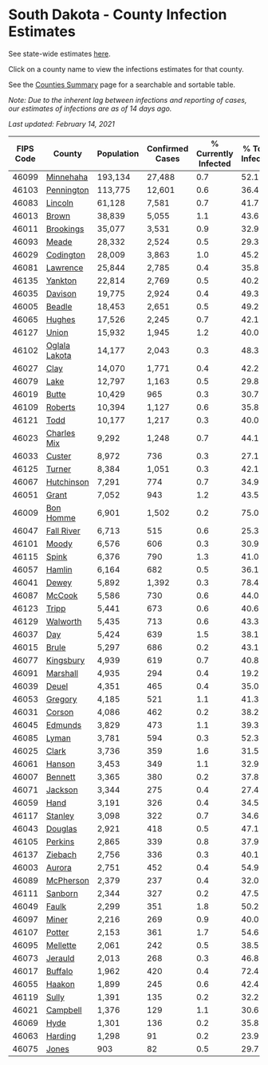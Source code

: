 # South Dakota - County Infection Estimates

See state-wide estimates [here](/infections/us-sd).

Click on a county name to view the infections estimates for that county.

See the [Counties Summary](/infections/summary-counties) page for a searchable and sortable table.

*Note: Due to the inherent lag between infections and reporting of cases, our estimates of infections are as of 14 days ago.*

*Last updated: February 14, 2021*

|   FIPS Code |                         County |   Population |   Confirmed Cases |   % Currently Infected |   % Total Infected |
|-------------|--------------------------------|--------------|-------------------|------------------------|--------------------|
|       46099 |         [Minnehaha](minnehaha) |      193,134 |            27,488 |                    0.7 |               52.1 |
|       46103 |       [Pennington](pennington) |      113,775 |            12,601 |                    0.6 |               36.4 |
|       46083 |             [Lincoln](lincoln) |       61,128 |             7,581 |                    0.7 |               41.7 |
|       46013 |                 [Brown](brown) |       38,839 |             5,055 |                    1.1 |               43.6 |
|       46011 |         [Brookings](brookings) |       35,077 |             3,531 |                    0.9 |               32.9 |
|       46093 |                 [Meade](meade) |       28,332 |             2,524 |                    0.5 |               29.3 |
|       46029 |         [Codington](codington) |       28,009 |             3,863 |                    1.0 |               45.2 |
|       46081 |           [Lawrence](lawrence) |       25,844 |             2,785 |                    0.4 |               35.8 |
|       46135 |             [Yankton](yankton) |       22,814 |             2,769 |                    0.5 |               40.2 |
|       46035 |             [Davison](davison) |       19,775 |             2,924 |                    0.4 |               49.3 |
|       46005 |               [Beadle](beadle) |       18,453 |             2,651 |                    0.5 |               49.2 |
|       46065 |               [Hughes](hughes) |       17,526 |             2,245 |                    0.7 |               42.1 |
|       46127 |                 [Union](union) |       15,932 |             1,945 |                    1.2 |               40.0 |
|       46102 | [Oglala Lakota](oglala-lakota) |       14,177 |             2,043 |                    0.3 |               48.3 |
|       46027 |                   [Clay](clay) |       14,070 |             1,771 |                    0.4 |               42.2 |
|       46079 |                   [Lake](lake) |       12,797 |             1,163 |                    0.5 |               29.8 |
|       46019 |                 [Butte](butte) |       10,429 |               965 |                    0.3 |               30.7 |
|       46109 |             [Roberts](roberts) |       10,394 |             1,127 |                    0.6 |               35.8 |
|       46121 |                   [Todd](todd) |       10,177 |             1,217 |                    0.3 |               40.0 |
|       46023 |     [Charles Mix](charles-mix) |        9,292 |             1,248 |                    0.7 |               44.1 |
|       46033 |               [Custer](custer) |        8,972 |               736 |                    0.3 |               27.1 |
|       46125 |               [Turner](turner) |        8,384 |             1,051 |                    0.3 |               42.1 |
|       46067 |       [Hutchinson](hutchinson) |        7,291 |               774 |                    0.7 |               34.9 |
|       46051 |                 [Grant](grant) |        7,052 |               943 |                    1.2 |               43.5 |
|       46009 |         [Bon Homme](bon-homme) |        6,901 |             1,502 |                    0.2 |               75.0 |
|       46047 |       [Fall River](fall-river) |        6,713 |               515 |                    0.6 |               25.3 |
|       46101 |                 [Moody](moody) |        6,576 |               606 |                    0.3 |               30.9 |
|       46115 |                 [Spink](spink) |        6,376 |               790 |                    1.3 |               41.0 |
|       46057 |               [Hamlin](hamlin) |        6,164 |               682 |                    0.5 |               36.1 |
|       46041 |                 [Dewey](dewey) |        5,892 |             1,392 |                    0.3 |               78.4 |
|       46087 |               [McCook](mccook) |        5,586 |               730 |                    0.6 |               44.0 |
|       46123 |                 [Tripp](tripp) |        5,441 |               673 |                    0.6 |               40.6 |
|       46129 |           [Walworth](walworth) |        5,435 |               713 |                    0.6 |               43.3 |
|       46037 |                     [Day](day) |        5,424 |               639 |                    1.5 |               38.1 |
|       46015 |                 [Brule](brule) |        5,297 |               686 |                    0.2 |               43.1 |
|       46077 |         [Kingsbury](kingsbury) |        4,939 |               619 |                    0.7 |               40.8 |
|       46091 |           [Marshall](marshall) |        4,935 |               294 |                    0.4 |               19.2 |
|       46039 |                 [Deuel](deuel) |        4,351 |               465 |                    0.4 |               35.0 |
|       46053 |             [Gregory](gregory) |        4,185 |               521 |                    1.1 |               41.3 |
|       46031 |               [Corson](corson) |        4,086 |               462 |                    0.2 |               38.2 |
|       46045 |             [Edmunds](edmunds) |        3,829 |               473 |                    1.1 |               39.3 |
|       46085 |                 [Lyman](lyman) |        3,781 |               594 |                    0.3 |               52.3 |
|       46025 |                 [Clark](clark) |        3,736 |               359 |                    1.6 |               31.5 |
|       46061 |               [Hanson](hanson) |        3,453 |               349 |                    1.1 |               32.9 |
|       46007 |             [Bennett](bennett) |        3,365 |               380 |                    0.2 |               37.8 |
|       46071 |             [Jackson](jackson) |        3,344 |               275 |                    0.4 |               27.4 |
|       46059 |                   [Hand](hand) |        3,191 |               326 |                    0.4 |               34.5 |
|       46117 |             [Stanley](stanley) |        3,098 |               322 |                    0.7 |               34.6 |
|       46043 |             [Douglas](douglas) |        2,921 |               418 |                    0.5 |               47.1 |
|       46105 |             [Perkins](perkins) |        2,865 |               339 |                    0.8 |               37.9 |
|       46137 |             [Ziebach](ziebach) |        2,756 |               336 |                    0.3 |               40.1 |
|       46003 |               [Aurora](aurora) |        2,751 |               452 |                    0.4 |               54.9 |
|       46089 |         [McPherson](mcpherson) |        2,379 |               237 |                    0.4 |               32.0 |
|       46111 |             [Sanborn](sanborn) |        2,344 |               327 |                    0.2 |               47.5 |
|       46049 |                 [Faulk](faulk) |        2,299 |               351 |                    1.8 |               50.2 |
|       46097 |                 [Miner](miner) |        2,216 |               269 |                    0.9 |               40.0 |
|       46107 |               [Potter](potter) |        2,153 |               361 |                    1.7 |               54.6 |
|       46095 |           [Mellette](mellette) |        2,061 |               242 |                    0.5 |               38.5 |
|       46073 |             [Jerauld](jerauld) |        2,013 |               268 |                    0.3 |               46.8 |
|       46017 |             [Buffalo](buffalo) |        1,962 |               420 |                    0.4 |               72.4 |
|       46055 |               [Haakon](haakon) |        1,899 |               245 |                    0.6 |               42.4 |
|       46119 |                 [Sully](sully) |        1,391 |               135 |                    0.2 |               32.2 |
|       46021 |           [Campbell](campbell) |        1,376 |               129 |                    1.1 |               30.6 |
|       46069 |                   [Hyde](hyde) |        1,301 |               136 |                    0.2 |               35.8 |
|       46063 |             [Harding](harding) |        1,298 |                91 |                    0.2 |               23.9 |
|       46075 |                 [Jones](jones) |          903 |                82 |                    0.5 |               29.7 |